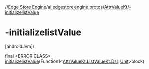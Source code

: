 //[Edge Store Engine](../../../index.md)/[ai.edgestore.engine.protos](../index.md)/[AttrValueKt](index.md)/[-initializelistValue](-initializelist-value.md)

# -initializelistValue

[androidJvm]\

final &lt;ERROR CLASS&gt;[-initializelistValue](-initializelist-value.md)(Function1&lt;[AttrValueKt.ListValueKt.Dsl](-list-value-kt/-dsl/index.md), [Unit](https://kotlinlang.org/api/latest/jvm/stdlib/kotlin/-unit/index.html)&gt;block)
